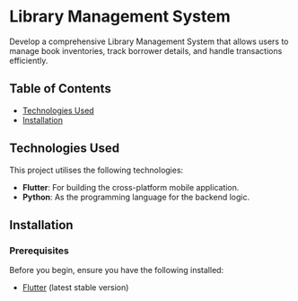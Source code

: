 # Library Management System

Develop a comprehensive Library Management System that allows users to manage book inventories, track borrower details, and handle transactions efficiently.

## Table of Contents

- [Technologies Used](#technologies-used)
- [Installation](#installation)


## Technologies Used

This project utilises the following technologies:

- **Flutter**: For building the cross-platform mobile application.
- **Python**: As the programming language for the backend logic.


## Installation

### Prerequisites

Before you begin, ensure you have the following installed:

- [Flutter](https://flutter.dev/docs/get-started/install) (latest stable version)

